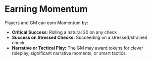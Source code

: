 # Earning Momentum

Players and GM can earn Momentum by:
- **Critical Success:** Rolling a natural 20 on any check
- **Success on Stressed Checks:** Succeeding on a stressed/strained check
- **Narrative or Tactical Play:** The GM may award tokens for clever roleplay, significant narrative moments, or smart tactics.

